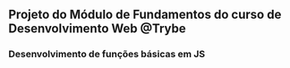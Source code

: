 ## Projeto do Módulo de Fundamentos do curso de Desenvolvimento Web @Trybe
### Desenvolvimento de funções básicas em JS 
